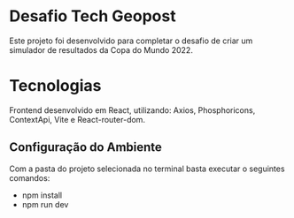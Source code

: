 # Desafio Tech Geopost

Este projeto foi desenvolvido para completar o desafio de criar um simulador de resultados da Copa do Mundo 2022.

# Tecnologias

Frontend desenvolvido em React, utilizando: Axios, Phosphoricons, ContextApi, Vite e React-router-dom.

## Configuração do Ambiente

Com a pasta do projeto selecionada no terminal basta executar o seguintes comandos:

* npm install
* npm run dev
